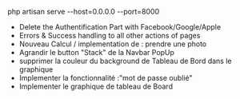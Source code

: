 php artisan serve --host=0.0.0.0 --port=8000


 
* Delete the Authentification Part with Facebook/Google/Apple
* Errors & Success handling to all other actions of pages
* Nouveau Calcul / implementation de : prendre une photo 
* Agrandir le button "Stack" de la Navbar PopUp
* supprimer la couleur du background de Tableau de Bord dans le graphique 
* Implementer la fonctionnalité :"mot de passe oublié" 
* Implementer le graphique de tableau de Board
